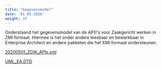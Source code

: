 ```yaml
---
title: "Gegevensmodel"
date: '01-05-2020'
weight: 10
---
```


Onderstaand het gegevensmodel van de AP{I's voor Zaakgericht werken in ZMI formaat. Hiermee is het onder andere leesbaar en bewerkbaar in Enterprise Architect en andere pakketen die het XMI formaat ondersteunen.

[20200501_ZGW_APIs.xml](20200501_ZGW_APIs.xml)

[UML_EA.DTD](UML_EA.DTD)
